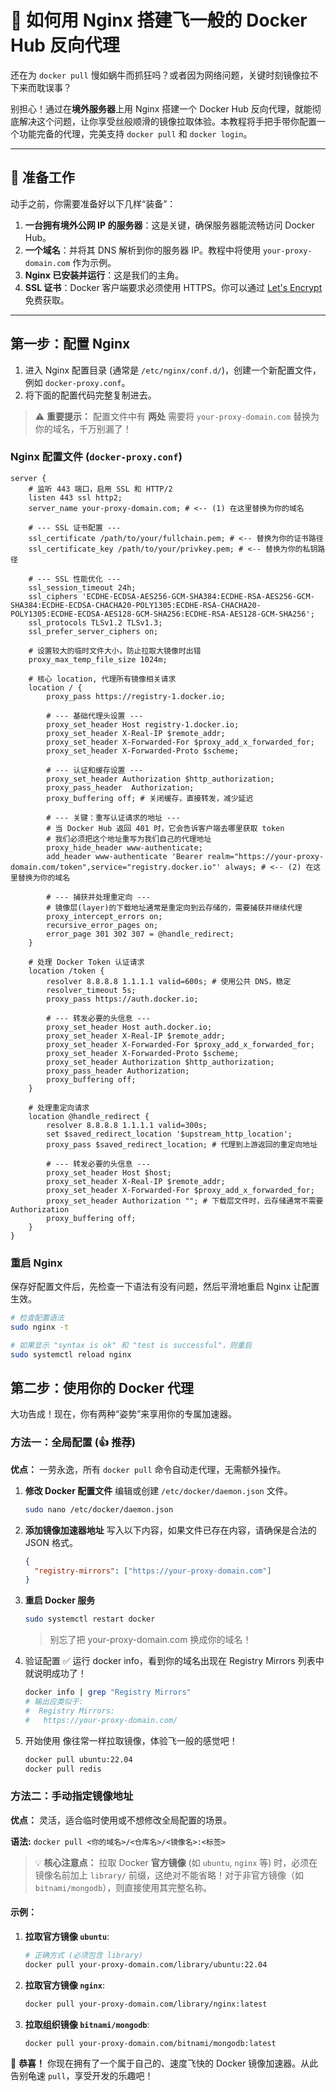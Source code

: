 # 🚀 如何用 Nginx 搭建飞一般的 Docker Hub 反向代理

还在为 `docker pull` 慢如蜗牛而抓狂吗？或者因为网络问题，关键时刻镜像拉不下来而耽误事？

别担心！通过在**境外服务器**上用 Nginx 搭建一个 Docker Hub 反向代理，就能彻底解决这个问题，让你享受丝般顺滑的镜像拉取体验。本教程将手把手带你配置一个功能完备的代理，完美支持 `docker pull` 和 `docker login`。

---

## 🎯 准备工作

动手之前，你需要准备好以下几样“装备”：

1.  **一台拥有境外公网 IP 的服务器**：这是关键，确保服务器能流畅访问 Docker Hub。
2.  **一个域名**：并将其 DNS 解析到你的服务器 IP。教程中将使用 `your-proxy-domain.com` 作为示例。
3.  **Nginx 已安装并运行**：这是我们的主角。
4.  **SSL 证书**：Docker 客户端要求必须使用 HTTPS。你可以通过 [Let's Encrypt](https://letsencrypt.org/) 免费获取。

---

## 第一步：配置 Nginx

1.  进入 Nginx 配置目录 (通常是 `/etc/nginx/conf.d/`)，创建一个新配置文件，例如 `docker-proxy.conf`。
2.  将下面的配置代码完整复制进去。

> ⚠️ **重要提示：** 配置文件中有 **两处** 需要将 `your-proxy-domain.com` 替换为你的域名，千万别漏了！

### Nginx 配置文件 (`docker-proxy.conf`)

```nginx
server {
    # 监听 443 端口，启用 SSL 和 HTTP/2
    listen 443 ssl http2;
    server_name your-proxy-domain.com; # <-- (1) 在这里替换为你的域名

    # --- SSL 证书配置 ---
    ssl_certificate /path/to/your/fullchain.pem; # <-- 替换为你的证书路径
    ssl_certificate_key /path/to/your/privkey.pem; # <-- 替换为你的私钥路径

    # --- SSL 性能优化 ---
    ssl_session_timeout 24h;
    ssl_ciphers 'ECDHE-ECDSA-AES256-GCM-SHA384:ECDHE-RSA-AES256-GCM-SHA384:ECDHE-ECDSA-CHACHA20-POLY1305:ECDHE-RSA-CHACHA20-POLY1305:ECDHE-ECDSA-AES128-GCM-SHA256:ECDHE-RSA-AES128-GCM-SHA256';
    ssl_protocols TLSv1.2 TLSv1.3;
    ssl_prefer_server_ciphers on;

    # 设置较大的临时文件大小，防止拉取大镜像时出错
    proxy_max_temp_file_size 1024m;

    # 核心 location, 代理所有镜像相关请求
    location / {
        proxy_pass https://registry-1.docker.io;
        
        # --- 基础代理头设置 ---
        proxy_set_header Host registry-1.docker.io;
        proxy_set_header X-Real-IP $remote_addr;
        proxy_set_header X-Forwarded-For $proxy_add_x_forwarded_for;
        proxy_set_header X-Forwarded-Proto $scheme;
        
        # --- 认证和缓存设置 ---
        proxy_set_header Authorization $http_authorization;
        proxy_pass_header  Authorization;
        proxy_buffering off; # 关闭缓存，直接转发，减少延迟
        
        # --- 关键：重写认证请求的地址 ---
        # 当 Docker Hub 返回 401 时，它会告诉客户端去哪里获取 token
        # 我们必须把这个地址重写为我们自己的代理地址
        proxy_hide_header www-authenticate;
        add_header www-authenticate 'Bearer realm="https://your-proxy-domain.com/token",service="registry.docker.io"' always; # <-- (2) 在这里替换为你的域名
        
        # --- 捕获并处理重定向 ---
        # 镜像层(layer)的下载地址通常是重定向到云存储的，需要捕获并继续代理
        proxy_intercept_errors on;
        recursive_error_pages on;
        error_page 301 302 307 = @handle_redirect;
    }

    # 处理 Docker Token 认证请求
    location /token {
        resolver 8.8.8.8 1.1.1.1 valid=600s; # 使用公共 DNS，稳定
        resolver_timeout 5s;
        proxy_pass https://auth.docker.io;
        
        # --- 转发必要的头信息 ---
        proxy_set_header Host auth.docker.io;
        proxy_set_header X-Real-IP $remote_addr;
        proxy_set_header X-Forwarded-For $proxy_add_x_forwarded_for;
        proxy_set_header X-Forwarded-Proto $scheme;
        proxy_set_header Authorization $http_authorization;
        proxy_pass_header Authorization;
        proxy_buffering off;
    }

    # 处理重定向请求
    location @handle_redirect {
        resolver 8.8.8.8 1.1.1.1 valid=300s;
        set $saved_redirect_location '$upstream_http_location';
        proxy_pass $saved_redirect_location; # 代理到上游返回的重定向地址

        # --- 转发必要的头信息 ---
        proxy_set_header Host $host;
        proxy_set_header X-Real-IP $remote_addr;
        proxy_set_header X-Forwarded-For $proxy_add_x_forwarded_for;
        proxy_set_header Authorization ""; # 下载层文件时，云存储通常不需要 Authorization
        proxy_buffering off;
    }
}
```
### 重启 Nginx

保存好配置文件后，先检查一下语法有没有问题，然后平滑地重启 Nginx 让配置生效。

```bash
# 检查配置语法
sudo nginx -t

# 如果显示 "syntax is ok" 和 "test is successful"，则重启
sudo systemctl reload nginx
```
## 第二步：使用你的 Docker 代理

大功告成！现在，你有两种“姿势”来享用你的专属加速器。

### 方法一：全局配置 (👍 推荐)

**优点：** 一劳永逸，所有 `docker pull` 命令自动走代理，无需额外操作。

1.  **修改 Docker 配置文件**
    编辑或创建 `/etc/docker/daemon.json` 文件。
    ```bash
    sudo nano /etc/docker/daemon.json
2.  **添加镜像加速器地址**
    写入以下内容，如果文件已存在内容，请确保是合法的 JSON 格式。
    ```json
    {
      "registry-mirrors": ["https://your-proxy-domain.com"]
    }
3.  **重启 Docker 服务**
    ```bash
    sudo systemctl restart docker
    ```
    > 别忘了把 your-proxy-domain.com 换成你的域名！
4.  验证配置 ✅
运行 docker info，看到你的域名出现在 Registry Mirrors 列表中就说明成功了！
    ```bash
    docker info | grep "Registry Mirrors"
    # 输出应类似于:
    #  Registry Mirrors:
    #   https://your-proxy-domain.com/
5.  开始使用
像往常一样拉取镜像，体验飞一般的感觉吧！
    ```bash
    docker pull ubuntu:22.04
    docker pull redis
### 方法二：手动指定镜像地址

**优点：** 灵活，适合临时使用或不想修改全局配置的场景。

**语法:** `docker pull <你的域名>/<仓库名>/<镜像名>:<标签>`

> 💡 **核心注意点：** 拉取 Docker **官方镜像** (如 `ubuntu`, `nginx` 等) 时，必须在镜像名前加上 `library/` 前缀，这绝对不能省略！对于非官方镜像（如 `bitnami/mongodb`），则直接使用其完整名称。

#### 示例：

1.  **拉取官方镜像 `ubuntu`**:
    ```bash
    # 正确方式 (必须包含 library)
    docker pull your-proxy-domain.com/library/ubuntu:22.04
2.  **拉取官方镜像 `nginx`**:
    ```bash
    docker pull your-proxy-domain.com/library/nginx:latest
3.  **拉取组织镜像 `bitnami/mongodb`**:
    ```bash
    docker pull your-proxy-domain.com/bitnami/mongodb:latest
🎉 **恭喜！** 你现在拥有了一个属于自己的、速度飞快的 Docker 镜像加速器。从此告别龟速 `pull`，享受开发的乐趣吧！





